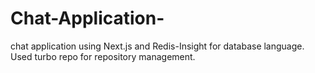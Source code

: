 # Chat-Application-
chat application using Next.js and Redis-Insight  for database language. Used turbo repo for repository management.
